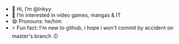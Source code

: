 - 👋 Hi, I’m @lnkyy
- 👀 I’m interested in video games, mangas & IT
- 😄 Pronouns: he/him
- ⚡ Fun fact: I'm new to github, i hope i won't commit by accident on master's branch :D

<!---
lnkyy/lnkyy is a ✨ special ✨ repository because its `README.md` (this file) appears on your GitHub profile.
You can click the Preview link to take a look at your changes.
--->
